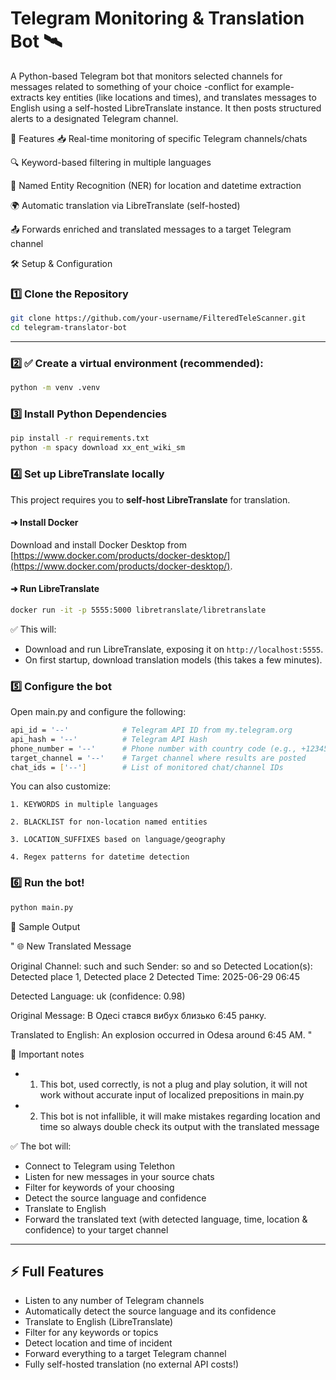 # Telegram Monitoring & Translation Bot 🛰
A Python-based Telegram bot that monitors selected channels for messages related to something of your choice -conflict for example- extracts key entities (like locations and times), and translates messages to English using a self-hosted LibreTranslate instance. It then posts structured alerts to a designated Telegram channel.

🚀 Features
📥 Real-time monitoring of specific Telegram channels/chats

🔍 Keyword-based filtering in multiple languages

📌 Named Entity Recognition (NER) for location and datetime extraction

🌍 Automatic translation via LibreTranslate (self-hosted)

📤 Forwards enriched and translated messages to a target Telegram channel

🛠 Setup & Configuration
### 1️⃣ Clone the Repository

```bash
git clone https://github.com/your-username/FilteredTeleScanner.git
cd telegram-translator-bot
```
---

### 2️⃣ ✅ Create a virtual environment (recommended):

```bash
python -m venv .venv
```

### 3️⃣ Install Python Dependencies
```bash
pip install -r requirements.txt
python -m spacy download xx_ent_wiki_sm
```

### 4️⃣ Set up LibreTranslate locally

This project requires you to **self-host LibreTranslate** for translation.

#### ➜ Install Docker

Download and install Docker Desktop from [https://www.docker.com/products/docker-desktop/](https://www.docker.com/products/docker-desktop/).

#### ➜ Run LibreTranslate

```bash
docker run -it -p 5555:5000 libretranslate/libretranslate
```

✅ This will:

* Download and run LibreTranslate, exposing it on `http://localhost:5555`.
* On first startup, download translation models (this takes a few minutes).

### 5️⃣ Configure the bot

Open main.py and configure the following:
```bash
api_id = '--'            # Telegram API ID from my.telegram.org
api_hash = '--'          # Telegram API Hash
phone_number = '--'      # Phone number with country code (e.g., +1234567890)
target_channel = '--'    # Target channel where results are posted
chat_ids = ['--']        # List of monitored chat/channel IDs
```

You can also customize:

    1. KEYWORDS in multiple languages

    2. BLACKLIST for non-location named entities

    3. LOCATION_SUFFIXES based on language/geography

    4. Regex patterns for datetime detection

### 6️⃣ Run the bot!

```bash
python main.py
```


📝 Sample Output

"
🌐 New Translated Message

Original Channel: such and such
Sender: so and so
Detected Location(s): Detected place 1, Detected place 2 
Detected Time: 2025-06-29 06:45

Detected Language: uk (confidence: 0.98)

Original Message:
В Одесі стався вибух близько 6:45 ранку.

Translated to English:
An explosion occurred in Odesa around 6:45 AM.
"

📓 Important notes
* 1. This bot, used correctly, is not a plug and play solution, it will not work without accurate input of localized prepositions in main.py
    
* 2. This bot is not infallible, it will make mistakes regarding location and time so always double check its output with the translated message


✅ The bot will:

* Connect to Telegram using Telethon
* Listen for new messages in your source chats
* Filter for keywords of your choosing
* Detect the source language and confidence
* Translate to English
* Forward the translated text (with detected language, time, location & confidence) to your target channel

---

## ⚡ Full Features

* Listen to any number of Telegram channels
* Automatically detect the source language and its confidence
* Translate to English (LibreTranslate)
* Filter for any keywords or topics
* Detect location and time of incident
* Forward everything to a target Telegram channel
* Fully self-hosted translation (no external API costs!)

